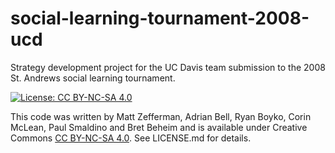 social-learning-tournament-2008-ucd
============

Strategy development project for the UC Davis team submission to the 2008 St. Andrews social learning tournament.

[![License: CC BY-NC-SA 4.0](https://licensebuttons.net/l/by-nc-sa/4.0/80x15.png)](https://creativecommons.org/licenses/by-nc-sa/4.0/)

This code was written by Matt Zefferman, Adrian Bell, Ryan Boyko, Corin McLean, Paul Smaldino and Bret Beheim and is available under Creative Commons [CC BY-NC-SA 4.0](https://creativecommons.org/licenses/by-nc-sa/4.0/). See LICENSE.md for details.
